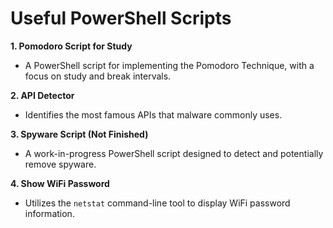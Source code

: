 # Useful PowerShell Scripts

**1. Pomodoro Script for Study**
   - A PowerShell script for implementing the Pomodoro Technique, with a focus on study and break intervals.

**2. API Detector**
   - Identifies the most famous APIs that malware commonly uses.
  
**3. Spyware Script (Not Finished)**
   - A work-in-progress PowerShell script designed to detect and potentially remove spyware.

**4. Show WiFi Password**
   - Utilizes the `netstat` command-line tool to display WiFi password information.
